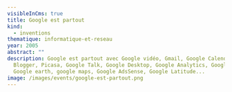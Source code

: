 ```yaml
---
visibleInCms: true
title: Google est partout
kind:
  - inventions
thematique: informatique-et-reseau
year: 2005
abstract: ""
description: Google est partout avec Google vidéo, Gmail, Google Calendar,
  Blogger, Picasa, Google Talk, Google Desktop, Google Analytics, Google trends,
  Google earth, google maps, Google AdsSense, Google Latitude...
image: /images/events/google-est-partout.png
---
```

